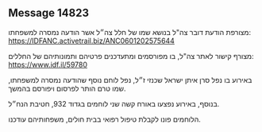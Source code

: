 ## Message 14823

מצורפת הודעת דובר צה"ל בנושא שמו של חלל צה״ל אשר הודעה נמסרה למשפחתו: https://IDFANC.activetrail.biz/ANC0601202575644

מצורף קישור לאתר צה"ל, בו מפורסמים ומתעדכנים פרטיהם ותמונותיהם של החללים: https://www.idf.il/59780

באירוע בו נפל סרן איתן ישראל שכנזי ז״ל, נפל לוחם נוסף שהודעה נמסרה למשפחתו, שמו טרם הותר לפרסום ויפורסם בהמשך.

בנוסף, באירוע נפצעו באורח קשה שני לוחמים בגדוד 932, חטיבת הנח״ל.

הלוחמים פונו לקבלת טיפול רפואי בבית חולים, משפחותיהם עודכנו.

